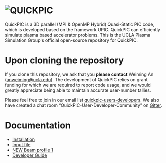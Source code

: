 # ![QUICKPIC](http://exodus.physics.ucla.edu/~uclapic/repo_images/quickpic.png)
QuickPIC is a 3D parallel (MPI & OpenMP Hybrid) Quasi-Static PIC code, which is developed based on the framework UPIC. QuickPIC can efficiently simulate plasma based accelerator problems. This is the UCLA Plasma Simulation Group's official open-source repository for QuickPIC.

# Upon cloning the repository

If you clone this repository, we ask that you __please contact__ Weiming An (anweiming@ucla.edu). The development of QuickPIC relies on grant funding for which we are required to report code usage, and we would greatly appreciate being able to maintain accurate user-number tallies.

Please feel free to join in our email list [quickpic-users-developers](https://groups.google.com/a/lists.ucla.edu/forum/#!forum/quickpic-users-developers). We also have created a chat room “QuickPIC-User-Developer-Community” on [Gitter](https://gitter.im/home).

# Documentation

* [Installation](https://github.com/UCLA-Plasma-Simulation-Group/QuickPIC-OpenSource/wiki/Install-QuickPIC)
* [Input file](https://github.com/UCLA-Plasma-Simulation-Group/QuickPIC-OpenSource/wiki/Input-File-for-QuickPIC)
* [NEW Beam profile 1](https://github.com/taperera/QuickPIC-OpenSource/wiki/Twiss-profile-in-Input-File)
* [Developer Guide](https://ucla-plasma-simulation-group.github.io/QuickPIC-OpenSource/) 
